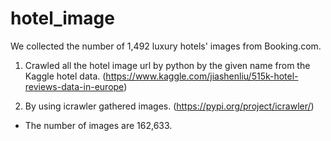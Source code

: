 # hotel_image


We collected the number of 1,492 luxury hotels' images from Booking.com.

<Process of the collection>
  
  1. Crawled all the hotel image url by python by the given name from the Kaggle hotel data.
  (https://www.kaggle.com/jiashenliu/515k-hotel-reviews-data-in-europe)
 
 
  2. By using icrawler gathered images. (https://pypi.org/project/icrawler/)
  
- The number of images are 162,633.
